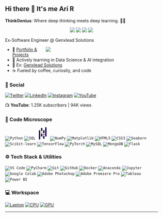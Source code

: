 ## Hi there 👋 It's me Ari R
**ThinkGenius**: Where deep thinking meets deep learning. 🤖🧠

<p align="center">
  <img src="https://img.shields.io/badge/Machine_Learning-%E2%9C%94-4BC51D?style=for-the-badge"/>
  <img src="https://img.shields.io/badge/Deep_Learning-%E2%9C%94-0A66C2?style=for-the-badge"/>
  <img src="https://img.shields.io/badge/Data_Science-%E2%9C%94-F7DF1E?style=for-the-badge&logoColor=000"/>
  <img src="https://img.shields.io/badge/Artificial Intelligence-%E2%9C%94-FF6D00?style=for-the-badge"/>
</p>

Ex-Software Engineer @ Genxlead Solutions

<img align="right" width="370" src="https://i.pinimg.com/originals/47/f0/34/47f0342cec72b800463bf003eac1257e.gif">

- 🔭 [Portfolio & Projects](https://ari-ds.vercel.app/)
- 🌱 Actively learning in Data Science & AI integration
- 💼 Ex: [Genxlead Solutions](https://www.genxlead.com/)
- ☕ Fueled by coffee, curiosity, and code

### 🚀 Social
[![Twitter](https://img.shields.io/badge/X-000000?style=for-the-badge&logo=x&logoColor=white)](https://x.com/ari_r_1)
[![LinkedIn](https://img.shields.io/badge/LinkedIn-0A66C2?style=for-the-badge&logo=linkedin&logoColor=white)](https://www.linkedin.com/in/r-ari/)
[![Instagram](https://img.shields.io/badge/Instagram-E4405F?style=for-the-badge&logo=instagram&logoColor=white)](https://www.instagram.com/iam_josephari)
[![YouTube](https://img.shields.io/badge/YouTube-FF0000?style=for-the-badge&logo=youtube&logoColor=white)](https://www.youtube.com/@arisanalytics)
  
📺 **YouTube**: 1.25K subscribers | 94K views

### 🔬 Code Microscope
<code><img src="https://img.icons8.com/color/48/000000/python.png" width="40" title="Python"/></code>
<code><img src="https://img.icons8.com/color/48/000000/sql.png" width="40" title="SQL"/></code>
<code><img src="https://github.com/devicons/devicon/blob/master/icons/pandas/pandas-original.svg" width="40" title="Pandas"/></code>
<code><img src="https://img.icons8.com/color/48/000000/numpy.png" width="40" title="NumPy"/></code>
<code><img src="https://matplotlib.org/_static/logo2_compressed.svg" width="70" title="Matplotlib"/></code>
<code><img src="https://img.icons8.com/color/48/000000/html-5.png" width="40" title="HTML5"/></code>
<code><img src="https://img.icons8.com/color/48/000000/css3.png" width="40" title="CSS3"/></code>
<code><img src="https://seaborn.pydata.org/_static/logo-wide-lightbg.svg" width="60" title="Seaborn"/></code>
<code><img src="https://upload.wikimedia.org/wikipedia/commons/0/05/Scikit_learn_logo_small.svg" width="60" title="Scikit-learn"/></code>
<code><img src="https://img.icons8.com/color/48/000000/tensorflow.png" width="40" title="TensorFlow"/></code>
<code><img src="https://pytorch.org/assets/images/pytorch-logo.png" width="40" title="PyTorch"/></code>
<code><img src="https://img.icons8.com/color/48/000000/mysql-logo.png" width="40" title="MySQL"/></code>
<code><img src="https://img.icons8.com/color/48/000000/mongodb.png" width="40" title="MongoDB"/></code>
<code><img src="https://img.icons8.com/color/48/000000/flask.png" width="50" title="Flask"/></code>

### ⚙️ Tech Stack & Utilities
<code><img src="https://img.icons8.com/color/48/000000/visual-studio-code-2019.png" width="40" title="VS Code"/></code>
<code><img src="https://img.icons8.com/color/48/000000/pycharm.png" width="40" title="PyCharm"/></code>
<code><img src="https://img.icons8.com/color/48/000000/git.png" width="40" title="Git"/></code>
<code><img src="https://img.icons8.com/fluency/48/github.png" width="40" title="GitHub"/></code>
<code><img src="https://img.icons8.com/color/48/000000/docker.png" width="40" title="Docker"/></code>
<code><img src="https://img.icons8.com/dusk/64/000000/anaconda.png" width="40" title="Anaconda"/></code>
<code><img src="https://upload.wikimedia.org/wikipedia/commons/3/38/Jupyter_logo.svg" width="40" title="Jupyter"/></code>
<code><img src="https://colab.research.google.com/img/colab_favicon_256px.png" width="40" title="Google Colab"/></code>
<code><img src="https://img.icons8.com/doodle/48/000000/adobe-photoshop.png" width="40" title="Adobe Photoshop"/></code>
<code><img src="https://img.icons8.com/color/48/000000/adobe-premiere-pro.png" width="40" title="Adobe Premiere Pro"/></code>
<code><img src="https://img.icons8.com/color/48/000000/tableau-software.png" width="40" title="Tableau"/></code>
<code><img src="https://upload.wikimedia.org/wikipedia/commons/c/cf/New_Power_BI_Logo.svg" width="40" title="Power BI"/></code>

### 💻 Workspace
[![Laptop](https://img.shields.io/badge/Lenovo-Ideapad_Gaming_3-0B3D91?style=for-the-badge&logo=lenovo&logoColor=white)]()
[![CPU](https://img.shields.io/badge/AMD-Ryzen_7_6800H-ED1C24?style=for-the-badge&logo=amd&logoColor=white)]()
[![GPU](https://img.shields.io/badge/NVIDIA-RTX_3060-76B900?style=for-the-badge&logo=nvidia&logoColor=white)]()

---

